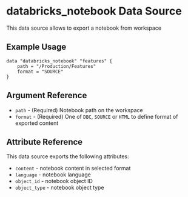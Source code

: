 # databricks_notebook Data Source

This data source allows to export a notebook from workspace

## Example Usage

```hcl
data "databricks_notebook" "features" {
    path = "/Production/Features"
    format = "SOURCE"
}
```

## Argument Reference

* `path` - (Required) Notebook path on the workspace
* `format` - (Required) One of `DBC`, `SOURCE` or `HTML` to define format of exported content

## Attribute Reference

This data source exports the following attributes:

* `content` - notebook content in selected format
* `language` - notebook language
* `object_id` - notebook object ID
* `object_type` - notebook object type